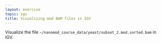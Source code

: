 ```yaml
---
layout: exercise
topic: igv
title: Visualizing mod BAM files in IGV
---
```


Visualize the file `~/nanomod_course_data/yeast/subset_2.mod.sorted.bam` in IGV.